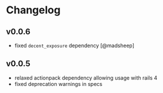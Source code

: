 # Changelog

## v0.0.6

* fixed `decent_exposure` dependency [@madsheep]

## v0.0.5

* relaxed actionpack dependency allowing usage with rails 4
* fixed deprecation warnings in specs
